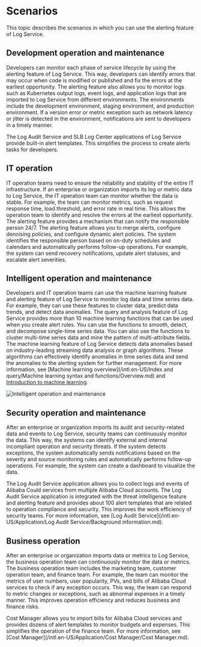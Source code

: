 # Scenarios

This topic describes the scenarios in which you can use the alerting feature of Log Service.

## Development operation and maintenance

Developers can monitor each phase of service lifecycle by using the alerting feature of Log Service. This way, developers can identify errors that may occur when code is modified or published and fix the errors at the earliest opportunity. The alerting feature also allows you to monitor logs such as Kubernetes output logs, event logs, and application logs that are imported to Log Service from different environments. The environments include the development environment, staging environment, and production environment. If a version error or metric exception such as network latency or jitter is detected in the environment, notifications are sent to developers in a timely manner.

The Log Audit Service and SLB Log Center applications of Log Service provide built-in alert templates. This simplifies the process to create alerts tasks for developers.

## IT operation

IT operation teams need to ensure the reliability and stability of the entire IT infrastructure. If an enterprise or organization imports its log or metric data to Log Service, the IT operation team can monitor whether the data is stable. For example, the team can monitor metrics, such as request response time, load threshold, and error rate in real time. This allows the operation team to identify and resolve the errors at the earliest opportunity. The alerting feature provides a mechanism that can notify the responsible person 24/7. The alerting feature allows you to merge alerts, configure denoising policies, and configure dynamic alert policies. The system identifies the responsible person based on on-duty schedules and calendars and automatically performs follow-up operations. For example, the system can send recovery notifications, update alert statuses, and escalate alert severities.

## Intelligent operation and maintenance

Developers and IT operation teams can use the machine learning feature and alerting feature of Log Service to monitor log data and time series data. For example, they can use these features to cluster data, predict data trends, and detect data anomalies. The query and analysis feature of Log Service provides more than 10 machine learning functions that can be used when you create alert rules. You can use the functions to smooth, detect, and decompose single-time series data. You can also use the functions to cluster multi-time series data and mine the pattern of multi-attribute fields. The machine learning feature of Log Service detects data anomalies based on industry-leading streaming data analysis or graph algorithms. These algorithms can effectively identify anomalies in time series data and send the anomalies to the alerting system for further management. For more information, see [Machine learning overview](/intl.en-US/Index and query/Machine learning syntax and functions/Overview.md) and [Introduction to machine learning]().

![Intelligent operation and maintenance](https://static-aliyun-doc.oss-accelerate.aliyuncs.com/assets/img/en-US/6829872261/p261935.png)

## Security operation and maintenance

After an enterprise or organization imports its audit and security-related data and events to Log Service, security teams can continuously monitor the data. This way, the systems can identify external and internal incompliant operation and security threats. If the system detects exceptions, the system automatically sends notifications based on the severity and source monitoring rules and automatically performs follow-up operations. For example, the system can create a dashboard to visualize the data.

The Log Audit Service application allows you to collect logs and events of Alibaba Could services from multiple Alibaba Cloud accounts. The Log Audit Service application is integrated with the threat intelligence feature and alerting feature and provides about 100 alert templates that are related to operation compliance and security. This improves the work efficiency of security teams. For more information, see [Log Audit Service](/intl.en-US/Application/Log Audit Service/Background information.md).

## Business operation

After an enterprise or organization imports data or metrics to Log Service, the business operation team can continuously monitor the data or metrics. The business operation team includes the marketing team, customer operation team, and finance team. For example, the team can monitor the metrics of user numbers, user popularity, PVs, and bills of Alibaba Cloud services to check if any exception occurs. This way, the team can respond to metric changes or exceptions, such as abnormal expenses in a timely manner. This improves operation efficiency and reduces business and finance risks.

Cost Manager allows you to import bills for Alibaba Cloud services and provides dozens of alert templates to monitor budgets and expenses. This simplifies the operation of the finance team. For more information, see [Cost Manager](/intl.en-US/Application/Cost Manager/Cost Manager.md).

